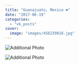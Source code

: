 ```yaml
---
title: "Guanajuato, Mexico ❤"
date: "2017-06-19"
categories: 
  - "vk_posts"
cover:
  image: "images/456239816.jpg"
---
```


![Additional Photo](https://vodpop.ru/wp-content/uploads/2023/07/456239817.jpg)

![Additional Photo](https://vodpop.ru/wp-content/uploads/2023/07/456239818.jpg)
